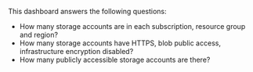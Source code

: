 This dashboard answers the following questions:

- How many storage accounts are in each subscription, resource group and region?
- How many storage accounts have HTTPS, blob public access, infrastructure encryption disabled?
- How many publicly accessible storage accounts are there?
